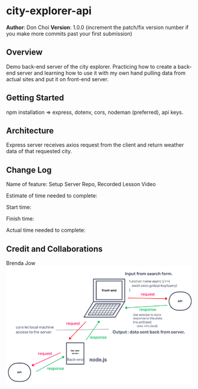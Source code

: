 # city-explorer-api

**Author**: Don Choi
**Version**: 1.0.0 (increment the patch/fix version number if you make more commits past your first submission)

## Overview

Demo back-end server of the city explorer. Practicing how to create a back-end server and learning how to use it with my own hand pulling data from actual sites and put it on front-end server.

## Getting Started

npm installation => express, dotenv, cors, nodeman (preferred), api keys.

## Architecture

Express server receives axios request from the client and return weather data of that requested city.

## Change Log

Name of feature: Setup Server Repo, Recorded Lesson Video

Estimate of time needed to complete: 

Start time: 

Finish time: 

Actual time needed to complete: 

## Credit and Collaborations

Brenda Jow
![WRRC-Lab7](/image/WRRC-Lab8.png "WRRC-Lab8")  
